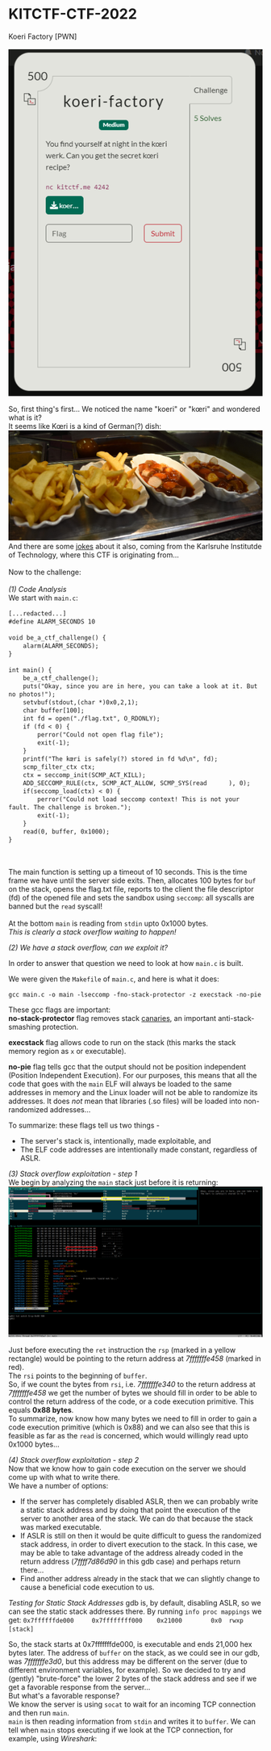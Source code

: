 # KITCTF-CTF-2022
Koeri Factory [PWN]<br><br>
![](https://github.com/nimrods8/KITCTF-CTF-2022/blob/main/koeri1.png?raw=true)

So, first thing's first... We noticed the name "koeri" or "kœri" and wondered what is it?<br>
It seems like Kœri is a kind of German(?) dish:
![](https://github.com/nimrods8/KITCTF-CTF-2022/blob/main/5053_koeriwerk_galerie3.jpg)
And there are some [jokes](https://www.urbandictionary.com/define.php?term=%5Bk%C5%93ri%5D) about it also, coming from the Karlsruhe Institutde of Technology, where this CTF is originating from...
<br><br>
Now to the challenge:<br><br>
*(1) Code Analysis*<br>
We start with `main.c`:

```
[...redacted...]
#define ALARM_SECONDS 10

void be_a_ctf_challenge() {
    alarm(ALARM_SECONDS);
}

int main() {
    be_a_ctf_challenge();
    puts("Okay, since you are in here, you can take a look at it. But no photos!");
    setvbuf(stdout,(char *)0x0,2,1);
    char buffer[100];
    int fd = open("./flag.txt", O_RDONLY);
    if (fd < 0) {
        perror("Could not open flag file");
        exit(-1);
    }
    printf("The kœri is safely(?) stored in fd %d\n", fd);
    scmp_filter_ctx ctx;
    ctx = seccomp_init(SCMP_ACT_KILL);
    ADD_SECCOMP_RULE(ctx, SCMP_ACT_ALLOW, SCMP_SYS(read      ), 0);
    if(seccomp_load(ctx) < 0) {
        perror("Could not load seccomp context! This is not your fault. The challenge is broken.");
        exit(-1);
    }
    read(0, buffer, 0x1000);
}
```
<br><br>
The main function is setting up a timeout of 10 seconds. This is the time frame we have until the server side exits.
Then, allocates 100 bytes for `buf` on the stack, opens the flag.txt file, reports to the client the file descriptor (fd) of the opened file and sets the sandbox using `seccomp`: all syscalls are banned but the `read` syscall!<br><br>
At the bottom `main` is reading from `stdin` upto 0x1000 bytes. 
<br>
*This is clearly a stack overflow waiting to happen!*  
  
*(2) We have a stack overflow, can we exploit it?*

In order to answer that question we need to look at how `main.c` is built.

We were given the `Makefile` of `main.c`, and here is what it does:

```
gcc main.c -o main -lseccomp -fno-stack-protector -z execstack -no-pie
```

These gcc flags are important:  
**no-stack-protector** flag removes stack [canaries](https://www.sans.org/blog/stack-canaries-gingerly-sidestepping-the-cage/), an important anti-stack-smashing protection. 

**execstack** flag allows code to run on the stack (this marks the stack memory region as `x` or executable).

**no-pie** flag tells gcc that the output should not be position independent (Position Independent Execution). For our purposes, this means that all the code that goes with the `main` ELF will always be loaded to the same addresses in memory and the Linux loader will not be able to randomize its addresses. It does *not* mean that libraries (.so files) will be loaded into non-randomized addresses...
  
To summarize: these flags tell us two things -   
- The server's stack is, intentionally, made exploitable, and  
- The ELF code addresses are intentionally made constant, regardless of ASLR.  
  
  
    
*(3) Stack overflow exploitation - step 1*  
We begin by analyzing the `main` stack just before it is returning:  
![](https://github.com/nimrods8/KITCTF-CTF-2022/blob/main/koeri_atret.png)   

Just before executing the `ret` instruction the `rsp` (marked in a yellow rectangle) would be pointing to the return address at *7fffffffe458* (marked in red).  
The `rsi` points to the beginning of `buffer`.  
So, if we count the bytes from `rsi`, i.e. *7fffffffe340* to the return address at *7fffffffe458* we get the number of bytes we should fill in order to be able to control the return address of the code, or a code execution primitive. This equals **0x88 bytes**.  
To summarize, now know how many bytes we need to fill in order to gain a code execution primitive (which is 0x88) and we can also see that this is feasible as far as the `read` is concerned, which would willingly read upto 0x1000 bytes...  
  
  
*(4) Stack overflow exploitation - step 2*  
Now that we know how to gain code execution on the server we should come up with what to write there.  
We have a number of options:  
- If the server has completely disabled ASLR, then we can probably write a static stack address and by doing that point the execution of the server to another area of the stack. We can do that because the stack was marked executable.
- If ASLR is still on then it would be quite difficult to guess the randomized stack address, in order to divert execution to the stack. In this case, we may be able to take advantage of the address already coded in the return address (*7ffff7d86d90* in this gdb case) and perhaps return there...
- Find another address already in the stack that we can slightly change to cause a beneficial code execution to us.  

 
*Testing for Static Stack Addresses*
gdb is, by default, disabling ASLR, so we can see the static stack addresses there.
By running `info proc mappings` we get:
`0x7ffffffde000     0x7ffffffff000    0x21000        0x0  rwxp   [stack]`  
  
So, the stack starts at 0x7fffffffde000, is executable and ends 21,000 hex bytes later. The address of `buffer` on the stack, as we could see in our gdb, was *7fffffffe3d0*, but this address may be different on the server (due to different environment variables, for example).
So we decided to try and (gently) "brute-force" the lower 2 bytes of the stack address and see if we get a favorable response from the server...  
But what's a favorable response?  
We know the server is using `socat` to wait for an incoming TCP connection and then run `main`.  
`main` is then reading information from `stdin` and writes it to `buffer`. We can tell when `main` stops executing if we look at the TCP connection, for example, using *Wireshark*:  



